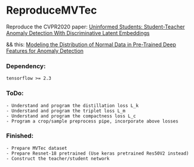 # ReproduceMVTec
Reproduce the CVPR2020 paper: [Uninformed Students: Student-Teacher Anomaly Detection With Discriminative Latent Embeddings](https://openaccess.thecvf.com/content_CVPR_2020/papers/Bergmann_Uninformed_Students_Student-Teacher_Anomaly_Detection_With_Discriminative_Latent_Embeddings_CVPR_2020_paper.pdf)

&& this: [Modeling the Distribution of Normal Data in Pre-Trained Deep Features for Anomaly Detection](https://arxiv.org/abs/2005.14140)


### Dependency:
    tensorflow >= 2.3

### ToDo:
    - Understand and program the distillation loss L_k
    - Understand and program the triplet loss L_m
    - Understand and program the compactness loss L_c
    - Program a crop/sample preprocess pipe, incorporate above losses

### Finished:
    - Prepare MVTec dataset
    - Prepare Resnet-18 pretrained (Use keras pretrained Res50V2 instead)
    - Construct the teacher/student network
